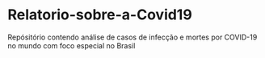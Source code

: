 # Relatorio-sobre-a-Covid19
Repósitório contendo análise de casos de infecção e mortes por COVID-19 no mundo com foco especial no Brasil
